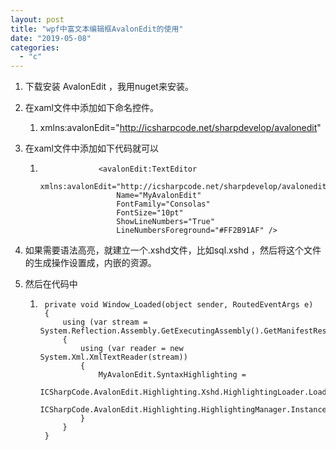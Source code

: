 ```yaml
---
layout: post
title: "wpf中富文本编辑框AvalonEdit的使用"
date: "2019-05-08"
categories: 
  - "c"
---
```


1. 下载安装 AvalonEdit ，我用nuget来安装。
2. 在xaml文件中添加如下命名控件。
    1. xmlns:avalonEdit="http://icsharpcode.net/sharpdevelop/avalonedit"
3. 在xaml文件中添加如下代码就可以
    1. ```
                    <avalonEdit:TextEditor
                        xmlns:avalonEdit="http://icsharpcode.net/sharpdevelop/avalonedit"  
                        Name="MyAvalonEdit"
                        FontFamily="Consolas"
                        FontSize="10pt" 
                        ShowLineNumbers="True" 
                        LineNumbersForeground="#FF2B91AF" />
        ```
        
4. 如果需要语法高亮，就建立一个.xshd文件，比如sql.xshd ，然后将这个文件的生成操作设置成，内嵌的资源。
5. 然后在代码中
    1. ```
        private void Window_Loaded(object sender, RoutedEventArgs e)
        {
            using (var stream = System.Reflection.Assembly.GetExecutingAssembly().GetManifestResourceStream("DefaultNamespace.Folder.sql.xshd"))
            {
                using (var reader = new System.Xml.XmlTextReader(stream))
                {
                    MyAvalonEdit.SyntaxHighlighting = 
                        ICSharpCode.AvalonEdit.Highlighting.Xshd.HighlightingLoader.Load(reader, 
                        ICSharpCode.AvalonEdit.Highlighting.HighlightingManager.Instance);
                }
            }
        }
        ```
